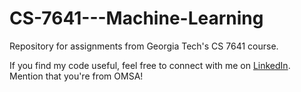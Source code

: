 # CS-7641---Machine-Learning
Repository for assignments from Georgia Tech's CS 7641 course.

If you find my code useful, feel free to connect with me on [LinkedIn](https://www.linkedin.com/in/kyle-west-34482526/). Mention that you're from OMSA!
